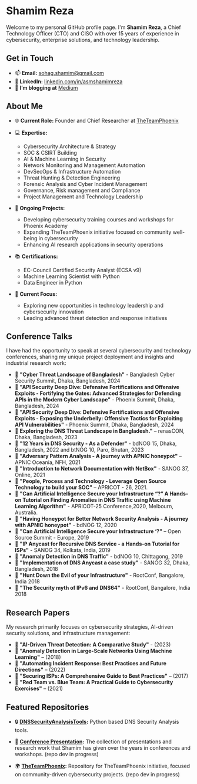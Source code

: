 # Shamim Reza

Welcome to my personal GitHub profile page. I'm **Shamim Reza**, a Chief Technology Officer (CTO) and CISO with over 15 years of experience in cybersecurity, enterprise solutions, and technology leadership.

## Get in Touch

- 📫 **Email:** [sohag.shamim@gmail.com](mailto:sohag.shamim@gmail.com)
- 💼 **LinkedIn:** [linkedin.com/in/asmshamimreza](https://www.linkedin.com/in/asmshamimreza)
- 📃 **I’m blogging at** [Medium](https://medium.com/@sohag.shamim)

## About Me

- 🌐 **Current Role:** Founder and Chief Researcher at [TheTeamPhoenix](https://theteamphoenix.org/)
- 💻 **Expertise:** 
  - Cybersecurity Architecture & Strategy
  - SOC & CSIRT Building
  - AI & Machine Learning in Security
  - Network Monitoring and Management Automation
  - DevSecOps & Infrastructure Automation
  - Threat Hunting & Detection Engineering
  - Forensic Analysis and Cyber Incident Management
  - Governance, Risk management and Compliance
  - Project Management and Technology Leadership

- 🌱 **Ongoing Projects:**
  - Developing cybersecurity training courses and workshops for Phoenix Academy
  - Expanding TheTeamPhoenix initiative focused on community well-being in cybersecurity
  - Enhancing AI research applications in security operations

- 📚 **Certifications:**
  - EC-Council Certified Security Analyst (ECSA v9)
  - Machine Learning Scientist with Python
  - Data Engineer in Python

- 🔭 **Current Focus:**
  - Exploring new opportunities in technology leadership and cybersecurity innovation
  - Leading advanced threat detection and response initiatives
 
## Conference Talks

I have had the opportunity to speak at several cybersecurity and technology conferences, sharing my unique project deployment and insights and industrial research work:

- 🎤 **"Cyber Threat Landscape of Bangladesh"** - Bangladesh Cyber Security Summit, Dhaka, Bangladesh, 2024
- 🎤 **"API Security Deep Dive: Defensive Fortifications and Offensive Exploits - Fortifying the Gates: Advanced Strategies for Defending APIs in the Modern Cyber Landscape"** - Phoenix Summit, Dhaka, Bangladesh, 2024
- 🎤 **"API Security Deep Dive: Defensive Fortifications and Offensive Exploits - Exposing the Underbelly: Offensive Tactics for Exploiting API Vulnerabilities"** - Phoenix Summit, Dhaka, Bangladesh, 2024
- 🎤 **Exploring the DNS Threat Landscape in Bangladesh."** – renasCON, Dhaka, Bangladesh, 2023
- 🎤 **"12 Years in DNS Security - As a Defender"** - bdNOG 15, Dhaka, Bangladesh, 2022 and btNOG 10, Paro, Bhutan, 2023
- 🎤 **"Adversary Pattern Analysis - A journey with APNIC honeypot"** – APNIC Oceania, NFH, 2021
- 🎤 **"Introduction to Network Documentation with NetBox"** - SANOG 37, Online, 2021
- 🎤 **"People, Process and Technology - Leverage Open Source Technology to build your SOC"** – APRICOT - 26, 2021.
- 🎤 **"Can Artificial Intelligence Secure your Infrastructure “?” A Hands-on Tutorial on Finding Anomalies in DNS Traffic using Machine Learning Algorithm"** - APRICOT-25 Conference,2020, Melbourn, Australia.
- 🎤 **"Having Honeypot for Better Network Security Analysis - A journey with APNIC honeypot"** - bdNOG 12, 2020
- 🎤 **"Can Artificial Intelligence Secure your Infrastructure ‘?"** – Open Source Summit - Europe, 2019
- 🎤 **"IP Anycast for Recursive DNS Service - a Hands-on Tutorial for ISPs"** - SANOG 34, Kolkata, India, 2019
- 🎤 **"Anomaly Detection in DNS Traffic"** - bdNOG 10, Chittagong, 2019
- 🎤 **"Implementation of DNS Anycast a case study"** - SANOG 32, Dhaka, Bangladesh, 2018
- 🎤 **"Hunt Down the Evil of your Infrastructure"** - RootConf, Bangalore, India 2018
- 🎤 **"The Security myth of IPv6 and DNS64"** - RootConf, Bangalore, India 2018


## Research Papers

My research primarily focuses on cybersecurity strategies, AI-driven security solutions, and infrastructure management:

- 📄 **"AI-Driven Threat Detection: A Comparative Study"** -  (2023)
- 📄 **"Anomaly Detection in Large-Scale Networks Using Machine Learning"** – (2018)
- 📄 **"Automating Incident Response: Best Practices and Future Directions"** – (2022)
- 📄 **"Securing ISPs: A Comprehensive Guide to Best Practices"** – (2017)
- 📄 **"Red Team vs. Blue Team: A Practical Guide to Cybersecurity Exercises"** – (2021)

## Featured Repositories

- 🔒 **[DNSSecurityAnalysisTools](https://github.com/shamimrezasohag/DSAT-DNSSecurityAnalysisTool):** Python based DNS Security Analysis tools.
- 🧠 **[Conference Presentation](https://github.com/shamimrezasohag/conf-talk-slides):** The collection of presentations and research work that Shamim has given over the years in conferences and workshops. (repo dev in progress)

- 🌍 **[TheTeamPhoenix](https://github.com/orgs/The-Team-Phoenix/repositories):** Repository for TheTeamPhoenix initiative, focused on community-driven cybersecurity projects. (repo dev in progress)

